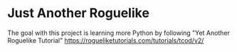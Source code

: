 # Just Another Roguelike

The goal with this project is learning more Python by following "Yet Another Roguelike Tutorial"
https://rogueliketutorials.com/tutorials/tcod/v2/
